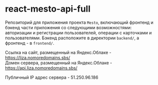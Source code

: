 # react-mesto-api-full
Репозиторий для приложения проекта `Mesto`, включающий фронтенд и бэкенд части приложения со следующими возможностями: авторизации и регистрации пользователей, операции с карточками и пользователями. Бэкенд расположите в директории `backend/`, а фронтенд - в `frontend/`. 
  
Cсылка на сайт, размещенный на Яндекс.Облаке - https://liza.nomoredomains.sbs/ \
Домен сервера, размещенный на Яндекс.Облаке - https://api.liza.nomoredomains.sbs/

Публичный IP адрес сервера - 51.250.96.186